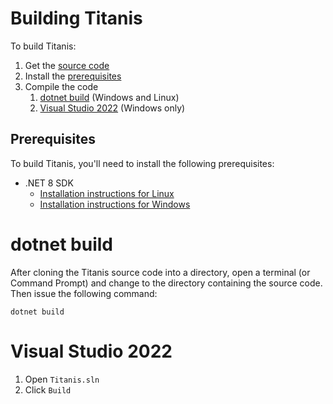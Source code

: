 # Building Titanis

To build Titanis:

1. Get the [source code](https://github.com/trustedsec/Titanis)
1. Install the [prerequisites](#prerequisites)
1. Compile the code
	1. [dotnet build](#dotnet-build) (Windows and Linux)
	1. [Visual Studio 2022](#visual-studio-2022) (Windows only)

## Prerequisites

To build Titanis, you'll need to install the following prerequisites:

* .NET 8 SDK 
	* [Installation instructions for Linux](https://learn.microsoft.com/en-us/dotnet/core/install/linux)
	* [Installation instructions for Windows](https://learn.microsoft.com/en-us/dotnet/core/install/windows)

# dotnet build

After cloning the Titanis source code into a directory, open a terminal (or Command Prompt)
and change to the directory containing the source code.  Then issue the following command:

```
dotnet build
```

# Visual Studio 2022

1. Open `Titanis.sln`
1. Click `Build`

